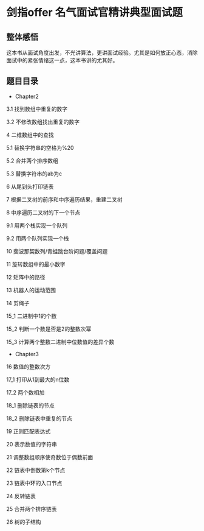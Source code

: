 # 剑指offer 名气面试官精讲典型面试题

## 整体感悟

这本书从面试角度出发，不光讲算法，更讲面试经验。尤其是如何放正心态，消除面试中的紧张情绪这一点，这本书讲的尤其好。

## 题目目录

* Chapter2

3.1 找到数组中重复的数字

3.2 不修改数组找出重复的数字

4   二维数组中的查找

5.1 替换字符串的空格为%20

5.2 合并两个排序数组

5.3 替换字符串的ab为c

6   从尾到头打印链表

7   根据二叉树的前序和中序遍历结果，重建二叉树

8   中序遍历二叉树的下一个节点

9.1 用两个栈实现一个队列

9.2 用两个队列实现一个栈

10  斐波那契数列/青蛙跳台阶问题/覆盖问题

11  旋转数组中的最小数字

12  矩阵中的路径

13  机器人的运动范围

14  剪绳子

15_1 二进制中1的个数

15_2 判断一个数是否是2的整数次幂

15_3 计算两个整数二进制中位数值的差异个数

* Chapter3

16  数值的整数次方

17_1 打印从1到最大的n位数

17_2 两个数相加

18_1 删除链表的节点

18_2 删除链表中重复的节点

19  正则匹配表达式

20  表示数值的字符串

21  调整数组顺序使奇数位于偶数前面

22  链表中倒数第k个节点

23  链表中环的入口节点

24  反转链表

25  合并两个排序链表

26  树的子结构